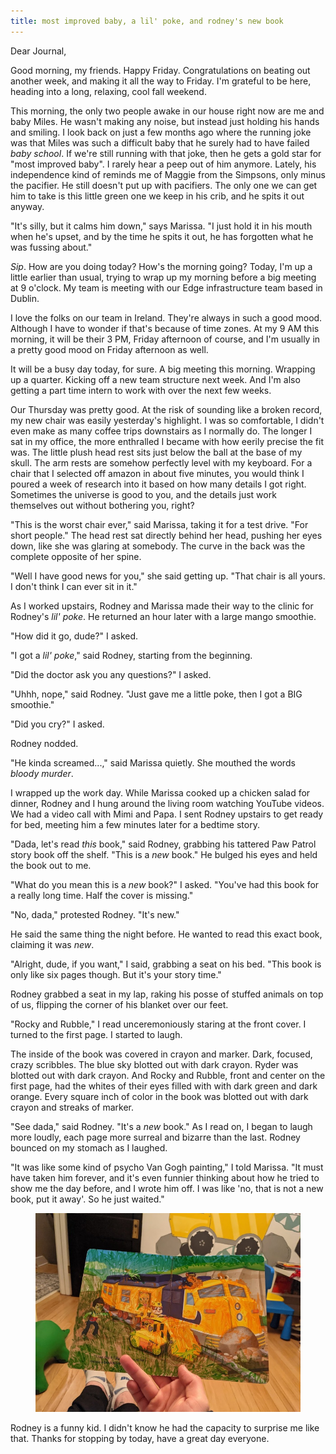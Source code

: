 ```yaml
---
title: most improved baby, a lil' poke, and rodney's new book
---
```


Dear Journal,

Good morning, my friends.  Happy Friday.  Congratulations on beating
out another week, and making it all the way to Friday.  I'm grateful
to be here, heading into a long, relaxing, cool fall weekend.

This morning, the only two people awake in our house right now are me
and baby Miles.  He wasn't making any noise, but instead just holding
his hands and smiling.  I look back on just a few months ago where the
running joke was that Miles was such a difficult baby that he surely
had to have failed _baby school_.  If we're still running with that
joke, then he gets a gold star for "most improved baby".  I rarely
hear a peep out of him anymore.  Lately, his independence kind of
reminds me of Maggie from the Simpsons, only minus the pacifier.  He
still doesn't put up with pacifiers.  The only one we can get him to
take is this little green one we keep in his crib, and he spits it out
anyway.

"It's silly, but it calms him down," says Marissa.  "I just hold it in
his mouth when he's upset, and by the time he spits it out, he has
forgotten what he was fussing about."

_Sip_.  How are you doing today?  How's the morning going?  Today, I'm
up a little earlier than usual, trying to wrap up my morning before a
big meeting at 9 o'clock.  My team is meeting with our Edge
infrastructure team based in Dublin.

I love the folks on our team in Ireland.  They're always in such a
good mood.  Although I have to wonder if that's because of time zones.
At my 9 AM this morning, it will be their 3 PM, Friday afternoon of
course, and I'm usually in a pretty good mood on Friday afternoon as
well.

It will be a busy day today, for sure.  A big meeting this morning.
Wrapping up a quarter.  Kicking off a new team structure next week.
And I'm also getting a part time intern to work with over the next few
weeks.

Our Thursday was pretty good.  At the risk of sounding like a broken
record, my new chair was easily yesterday's highlight.  I was so
comfortable, I didn't even make as many coffee trips downstairs as I
normally do.  The longer I sat in my office, the more enthralled I
became with how eerily precise the fit was.  The little plush head
rest sits just below the ball at the base of my skull.  The arm rests
are somehow perfectly level with my keyboard.  For a chair that I
selected off amazon in about five minutes, you would think I poured a
week of research into it based on how many details I got right.
Sometimes the universe is good to you, and the details just work
themselves out without bothering you, right?

"This is the worst chair ever," said Marissa, taking it for a test
drive.  "For short people."  The head rest sat directly behind her
head, pushing her eyes down, like she was glaring at somebody.  The
curve in the back was the complete opposite of her spine.

"Well I have good news for you," she said getting up.  "That chair is
all yours.  I don't think I can ever sit in it."

As I worked upstairs, Rodney and Marissa made their way to the clinic
for Rodney's _lil' poke_.  He returned an hour later with a large
mango smoothie.

"How did it go, dude?" I asked.

"I got a _lil' poke_," said Rodney, starting from the beginning.

"Did the doctor ask you any questions?" I asked.

"Uhhh, nope," said Rodney.  "Just gave me a little poke, then I got a
BIG smoothie."

"Did you cry?" I asked.

Rodney nodded.

"He kinda screamed...," said Marissa quietly.  She mouthed the words
_bloody murder_.

I wrapped up the work day.  While Marissa cooked up a chicken salad
for dinner, Rodney and I hung around the living room watching YouTube
videos.  We had a video call with Mimi and Papa.  I sent Rodney
upstairs to get ready for bed, meeting him a few minutes later for a
bedtime story.

"Dada, let's read _this_ book," said Rodney, grabbing his tattered Paw
Patrol story book off the shelf.  "This is a _new_ book."  He bulged
his eyes and held the book out to me.

"What do you mean this is a _new_ book?" I asked.  "You've had this
book for a really long time.  Half the cover is missing."

"No, dada," protested Rodney.  "It's new."

He said the same thing the night before.  He wanted to read this exact
book, claiming it was _new_.

"Alright, dude, if you want," I said, grabbing a seat on his bed.
"This book is only like six pages though.  But it's your story time."

Rodney grabbed a seat in my lap, raking his posse of stuffed animals
on top of us, flipping the corner of his blanket over our feet.

"Rocky and Rubble," I read unceremoniously staring at the front cover.
I turned to the first page.  I started to laugh.

The inside of the book was covered in crayon and marker.  Dark,
focused, crazy scribbles.  The blue sky blotted out with dark crayon.
Ryder was blotted out with dark crayon.  And Rocky and Rubble, front
and center on the first page, had the whites of their eyes filled with
with dark green and dark orange.  Every square inch of color in the
book was blotted out with dark crayon and streaks of marker.

"See dada," said Rodney.  "It's a _new_ book."  As I read on, I began
to laugh more loudly, each page more surreal and bizarre than the
last.  Rodney bounced on my stomach as I laughed.

"It was like some kind of psycho Van Gogh painting," I told Marissa.
"It must have taken him forever, and it's even funnier thinking about
how he tried to show me the day before, and I wrote him off.  I was
like 'no, that is not a new book, put it away'.  So he just waited."

<figure>
  <a href="/images/colored-paw-patrol-book.jpg">
    <img alt="colored paw patrol book" src="/images/colored-paw-patrol-book.jpg"/>
  </a>
</figure>

Rodney is a funny kid.  I didn't know he had the capacity to surprise
me like that.  Thanks for stopping by today, have a great day
everyone.
